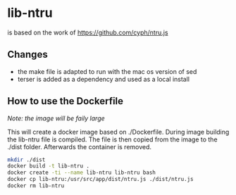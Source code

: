 # lib-ntru

is based on the work of https://github.com/cyph/ntru.js

## Changes

* the make file is adapted to run with the mac os version of sed
* terser is added as a dependency and used as a local install

## How to use the Dockerfile

_Note: the image will be faily large_

This will create a docker image based on ./Dockerfile. During image building the lib-ntru file is compiled.
The file is then copied from the image to the ./dist folder. Afterwards the container is removed.

```bash
mkdir ./dist
docker build -t lib-ntru .
docker create -ti --name lib-ntru lib-ntru bash
docker cp lib-ntru:/usr/src/app/dist/ntru.js ./dist/ntru.js
docker rm lib-ntru
```
